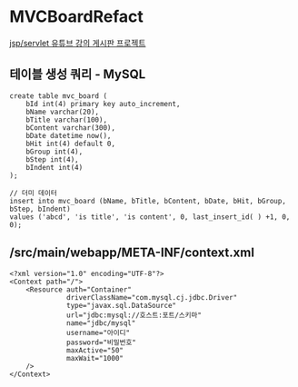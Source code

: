# MVCBoardRefact   

   
[jsp/servlet 유튜브 강의 게시판 프로젝트](https://youtu.be/Aw-lOlR0I28?si=5n7JQ1UmRWkj4Poo)   
   

## 테이블 생성 쿼리 - MySQL   
```
create table mvc_board (
	bId int(4) primary key auto_increment,
	bName varchar(20),
	bTitle varchar(100),
	bContent varchar(300),
	bDate datetime now(),
	bHit int(4) default 0,
	bGroup int(4),
	bStep int(4),
	bIndent int(4)
);

// 더미 데이터
insert into mvc_board (bName, bTitle, bContent, bDate, bHit, bGroup, bStep, bIndent)
values ('abcd', 'is title', 'is content', 0, last_insert_id( ) +1, 0, 0);
```

## /src/main/webapp/META-INF/context.xml
```
<?xml version="1.0" encoding="UTF-8"?>
<Context path="/">
    <Resource auth="Container"
              driverClassName="com.mysql.cj.jdbc.Driver"
              type="javax.sql.DataSource"
              url="jdbc:mysql://호스트:포트/스키마"
              name="jdbc/mysql"
              username="아이디"
              password="비밀번호"
              maxActive="50"
              maxWait="1000"
    />
</Context>
```
